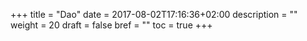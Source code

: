 +++
title = "Dao"
date = 2017-08-02T17:16:36+02:00
description = ""
weight = 20
draft = false
bref = ""
toc = true
+++
